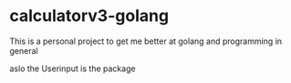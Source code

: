 # calculatorv3-golang
This is a personal project to get me better at golang and programming in general

aslo the Userinput is the package 
